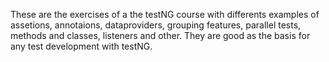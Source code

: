 These are the exercises of a the testNG course with differents examples of assetions, annotaions, dataproviders, grouping features, parallel tests, methods and classes, listeners and other. They are good as the basis for any test development with testNG.
